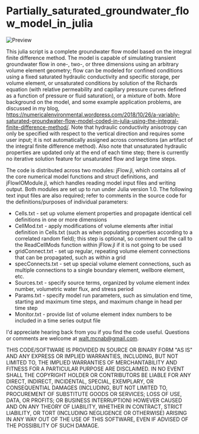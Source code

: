 # Partially_saturated_groundwater_flow_model_in_julia

![Preview](https://numericalenvironmental.files.wordpress.com/2018/10/theis-curves.jpg)

This julia script is a complete groundwater flow model based on the integral finite difference method. The model is capable of simulating transient groundwater flow in one-, two-, or three dimensions using an arbitrary volume element geometry; flow can be modeled for confined conditions using a fixed saturated hydraulic conductivity and specific storage, per volume element, or unsaturated conditions by solution of the Richards equation (with relative permeability and capillary pressure curves defined as a function of pressure or fluid saturation), or a mixture of both. More background on the model, and some example application problems, are discussed in my blog, https://numericalenvironmental.wordpress.com/2018/10/26/a-variably-saturated-groundwater-flow-model-coded-in-julia-using-the-integral-finite-difference-method/. Note that hydraulic conductivity anisotropy can only be specified with respect to the vertical direction and requires some user input; it is not automatically assigned across connections (an artifact of the integral finite difference method). Also note that unsaturated hydraulic properties are updated only at the end of each time step; there is currently no iterative solution feature for unsaturated flow and large time steps.  

The code is distributed across two modules: jFlow.jl, which contains all of the core numerical model functions and struct definitions, and jFlowIOModule.jl, which handles reading model input files and writing output. Both modules are set up to run under Julia version 1.0. The following text input files are also required; refer to comments in the source code for the definitions/purposes of individual parameters:

* Cells.txt - set up volume element properties and propagate identical cell definitions in one or more dimensions
* CellMod.txt - apply modifications of volume elements after initial definition in Cells.txt (such as when populating properties according to a correlated random field); this step is optional, so comment out the call to the ReadCellMods function within jFlow.jl if it is not going to be used
* gridConnect.txt - set up regular, repeating volume element connections that can be propagated, such as within a grid
* specConnects.txt - set up special volume element connections, such as multiple connections to a single boundary element, wellbore element, etc.
* Sources.txt - specify source terms, organized by volume element index number, volumetric water flux, and stress period
* Params.txt - specify model run parameters, such as simulation end time, starting and maximum time steps, and maximum change in head per time step
* Monitor.txt - provide list of volume element index numbers to be included in a time series output file

I'd appreciate hearing back from you if you find the code useful. Questions or comments are welcome at walt.mcnab@gmail.com.

THIS CODE/SOFTWARE IS PROVIDED IN SOURCE OR BINARY FORM "AS IS" AND ANY EXPRESS OR IMPLIED WARRANTIES, INCLUDING, BUT NOT LIMITED TO, THE IMPLIED WARRANTIES OF MERCHANTABILITY AND FITNESS FOR A PARTICULAR PURPOSE ARE DISCLAIMED. IN NO EVENT SHALL THE COPYRIGHT HOLDER OR CONTRIBUTORS BE LIABLE FOR ANY DIRECT, INDIRECT, INCIDENTAL, SPECIAL, EXEMPLARY, OR CONSEQUENTIAL DAMAGES (INCLUDING, BUT NOT LIMITED TO, PROCUREMENT OF SUBSTITUTE GOODS OR SERVICES; LOSS OF USE, DATA, OR PROFITS; OR BUSINESS INTERRUPTION) HOWEVER CAUSED AND ON ANY THEORY OF LIABILITY, WHETHER IN CONTRACT, STRICT LIABILITY, OR TORT (INCLUDING NEGLIGENCE OR OTHERWISE) ARISING IN ANY WAY OUT OF THE USE OF THIS SOFTWARE, EVEN IF ADVISED OF THE POSSIBILITY OF SUCH DAMAGE.

